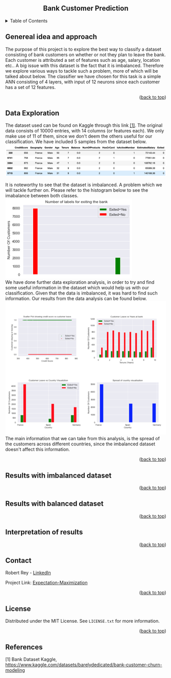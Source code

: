 <div align="center">
<div id="top"></div>
<h2 align="center">Bank Customer Prediction</h3>
</div>


<!-- TABLE OF CONTENTS -->
<details>
  <summary>Table of Contents</summary>
  <ol>
    <li><a href="#genereal-idea-and-approach">Genereal idea and approach</a></li>
    <li><a href="#data-exploration">Data Exploration</a></li>
    <li><a href="#results-with-imbalanced-dataset">Results with imbalanced dataset</a></li>
    <li><a href="#results-with-balanced-dataset">Results with balanced dataset</a></li>
    <li><a href="#interpretation-of-results">Interpretation of results</a></li>
    <li><a href="#license">License</a></li>
    <li><a href="#contact">Contact</a></li>
    <li><a href="#references">References</a></li>
  </ol>
</details>

## Genereal idea and approach
The purpose of this project is to explore the best way to classify a dataset consisting of bank customers on whether or not they plan to leave the bank. Each customer is attributed a set of features such as age, salary, location etc.. A big issue with this dataset is the fact that it is imbalanced. Therefore we explore various ways to tackle such a problem, more of which will be talked about below. The classifier we have chosen for this task is a simple ANN consisting of 4 layers, with input of 12 neurons since each customer has a set of 12 features. 

<p align="right">(<a href="#top">back to top</a>)</p>

## Data Exploration
The dataset used can be found on Kaggle through this link [[1]](#1). The original data consists of 10000 entries, with 14 columns (or features each). We only make use of 11 of them, since we don't deem the others useful for our classification. We have included 5 samples from the dataset below. 
![alt text](https://github.com/reyrobs/Bank-Customer-Prediction/blob/main/images/df_samples.png?raw=true)

It is noteworthy to see that the dataset is imbalanced. A problem which we will tackle further on.  Please refer to the histogram below to see the imabalance between both classes. 
<br>
![alt text](https://github.com/reyrobs/Bank-Customer-Prediction/blob/main/images/imbalance_histo.png?raw=true)
<br>
We have done further data exploration analysis, in order to try and find some useful information in the dataset which would help us with our classification. Given that the data is imbalanced, it was hard to find such information. Our results from the data analysis can be found below.
<br>
![alt text](https://github.com/reyrobs/Bank-Customer-Prediction/blob/main/images/all_pictures.png?raw=true)
<br>
The main information that we can take from this analysis, is the spread of the customers across different countries, since the imbalanced dataset doesn't affect this information. 

<p align="right">(<a href="#top">back to top</a>)</p>

## Results with imbalanced dataset


<p align="right">(<a href="#top">back to top</a>)</p>


## Results with balanced dataset

<p align="right">(<a href="#top">back to top</a>)</p>


## Interpretation of results

<p align="right">(<a href="#top">back to top</a>)</p>



<!-- CONTACT -->
## Contact

Robert Rey - [LinkedIn](https://www.linkedin.com/in/robert-rey-36689a103/)

Project Link: [Expectation-Maximization](https://github.com/reyrobs/Expectation-Maximization-Algorithm)

<p align="right">(<a href="#top">back to top</a>)</p>


<!-- LICENSE -->
## License

Distributed under the MIT License. See `LICENSE.txt` for more information.

<p align="right">(<a href="#top">back to top</a>)</p>

## References
<a id="1">[1]</a> 
Bank Dataset Kaggle,
https://www.kaggle.com/datasets/barelydedicated/bank-customer-churn-modeling
